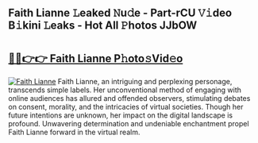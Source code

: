 ## Faith Lianne 𝙻eaked 𝙽u𝚍e - Part-rCU 𝚅𝚒deo B𝚒kini 𝙻eaks - Hot All 𝙿hotos JJbOW

# <h2><a href="http://ld6s0a.urlbe.top/?page=Faith+Lianne">🔗🔗👉👉 Faith Lianne P𝚑oto𝚜Vid𝚎o</a></h2>

[![Faith Lianne](https://i.imgur.com/eBuTRDB.gif)](http://ld6s0a.urlbe.top/?page=Faith+Lianne)
Faith Lianne, an intriguing and perplexing personage, transcends simple labels. Her unconventional method of engaging with online audiences has allured and offended observers, stimulating debates on consent, morality, and the intricacies of virtual societies. Though her future intentions are unknown, her impact on the digital landscape is profound. Unwavering determination and undeniable enchantment propel Faith Lianne forward in the virtual realm.
